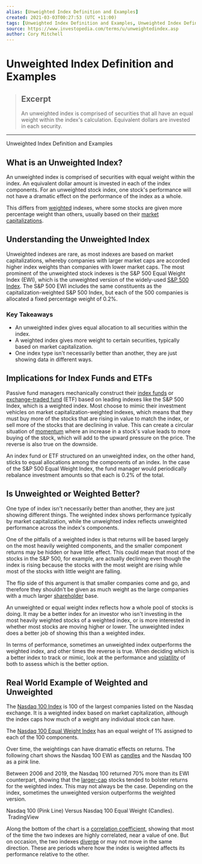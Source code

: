 ```yaml
---
alias: [Unweighted Index Definition and Examples]
created: 2021-03-03T00:27:53 (UTC +11:00)
tags: [Unweighted Index Definition and Examples, Unweighted Index Definition and Examples]
source: https://www.investopedia.com/terms/u/unweightedindex.asp
author: Cory Mitchell
---
```


# Unweighted Index Definition and Examples

> ## Excerpt
> An unweighted index is comprised of securities that all have an equal weight within the index's calculation. Equivalent dollars are invested in each security.

---

Unweighted Index Definition and Examples
## What is an Unweighted Index?

An unweighted index is comprised of securities with equal weight within the index. An equivalent dollar amount is invested in each of the index components. For an unweighted stock index, one stock's performance will not have a dramatic effect on the performance of the index as a whole.

This differs from [weighted](https://www.investopedia.com/terms/w/weighted.asp) indexes, where some stocks are given more percentage weight than others, usually based on their [market capitalizations](https://www.investopedia.com/terms/m/marketcapitalization.asp).

## Understanding the Unweighted Index

Unweighted indexes are rare, as most indexes are based on market capitalizations, whereby companies with larger market caps are accorded higher index weights than companies with lower market caps. The most prominent of the unweighted stock indexes is the S&P 500 Equal Weight Index (EWI), which is the unweighted version of the widely-used [S&P 500 Index](https://www.investopedia.com/terms/s/sp500.asp). The S&P 500 EWI includes the same constituents as the capitalization-weighted S&P 500 Index, but each of the 500 companies is allocated a fixed percentage weight of 0.2%.

### Key Takeaways

-   An unweighted index gives equal allocation to all securities within the index.
-   A weighted index gives more weight to certain securities, typically based on market capitalization.
-   One index type isn't necessarily better than another, they are just showing data in different ways.

## Implications for Index Funds and ETFs

Passive fund managers mechanically construct their [index funds](https://www.investopedia.com/terms/i/indexfund.asp) or [exchange-traded fund](https://www.investopedia.com/terms/e/etf.asp) (ETF) based on leading indexes like the S&P 500 Index, which is a weighted index. Most choose to mimic their investment vehicles on market capitalization-weighted indexes, which means that they must buy more of the stocks that are rising in value to match the index, or sell more of the stocks that are declining in value. This can create a circular situation of [momentum](https://www.investopedia.com/terms/m/momentum.asp) where an increase in a stock's value leads to more buying of the stock, which will add to the upward pressure on the price. The reverse is also true on the downside.

An index fund or ETF structured on an unweighted index, on the other hand, sticks to equal allocations among the components of an index. In the case of the S&P 500 Equal Weight Index, the fund manager would periodically rebalance investment amounts so that each is 0.2% of the total.

## Is Unweighted or Weighted Better?

One type of index isn't necessarily better than another, they are just showing different things. The weighted index shows performance typically by market capitalization, while the unweighted index reflects unweighted performance across the index's components.

One of the pitfalls of a weighted index is that returns will be based largely on the most heavily weighted components, and the smaller component returns may be hidden or have little effect. This could mean that most of the stocks in the S&P 500, for example, are actually declining even though the index is rising because the stocks with the most weight are rising while most of the stocks with little weight are falling.

The flip side of this argument is that smaller companies come and go, and therefore they shouldn't be given as much weight as the large companies with a much larger [shareholder](https://www.investopedia.com/terms/s/shareholder.asp) base.

An unweighted or equal weight index reflects how a whole pool of stocks is doing. It may be a better index for an investor who isn't investing in the most heavily weighted stocks of a weighted index, or is more interested in whether most stocks are moving higher or lower. The unweighted index does a better job of showing this than a weighted index.

In terms of performance, sometimes an unweighted index outperforms the weighted index, and other times the reverse is true. When deciding which is a better index to track or mimic, look at the performance and [volatility](https://www.investopedia.com/terms/v/volatility.asp) of both to assess which is the better option.

## Real World Example of Weighted and Unweighted

The [Nasdaq 100 Index](https://www.investopedia.com/terms/n/nasdaq100.asp) is 100 of the largest companies listed on the Nasdaq exchange. It is a weighted index based on market capitalization, although the index caps how much of a weight any individual stock can have.

The [Nasdaq 100 Equal Weight Index](https://www.investopedia.com/terms/ndxe.asp) has an equal weight of 1% assigned to each of the 100 components.

Over time, the weightings can have dramatic effects on returns. The following chart shows the Nasdaq 100 EWI as [candles](https://www.investopedia.com/terms/c/candlestick.asp) and the Nasdaq 100 as a pink line.

Between 2006 and 2019, the Nasdaq 100 returned 70% more than its EWI counterpart, showing that the [larger-cap](https://www.investopedia.com/terms/l/large-cap.asp) stocks tended to bolster returns for the weighted index. This may not always be the case. Depending on the index, sometimes the unweighted version outperforms the weighted version.

Nasdaq 100 (Pink Line) Versus Nasdaq 100 Equal Weight (Candles).  TradingView

Along the bottom of the chart is a [correlation coefficient](https://www.investopedia.com/terms/c/correlationcoefficient.asp), showing that most of the time the two indexes are highly correlated, near a value of one. But on occasion, the two indexes [diverge](https://www.investopedia.com/terms/d/divergence.asp) or may not move in the same direction. These are periods where how the index is weighted affects its performance relative to the other.
